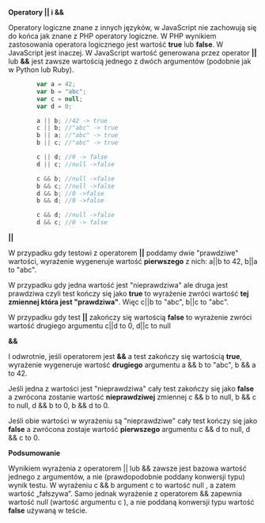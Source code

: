 **Operatory || i &&**

Operatory logiczne znane z innych języków, w JavaScript nie zachowują się do końca jak
znane z PHP operatory logiczne.
W PHP wynikiem zastosowania operatora logicznego jest wartość **true** lub **false**.
W JavaScript jest inaczej. W JavaScript wartość generowana przez operator **||** lub **&&**
jest zawsze wartością jednego z dwóch argumentów (podobnie jak w Python lub Ruby).

```javascript
        var a = 42;
        var b = "abc";
        var c = null;
        var d = 0;

        a || b; //42 -> true
        c || b; //"abc" -> true
        b || a; //"abc" -> true
        b || c; //"abc" -> true

        c || d; //0 -> false
        d || c; //null ->false

        c && b; //null ->false
        b && c; //null ->false
        d && b; //0 ->false
        b && d; //0 ->false

        c && d; //null ->false
        d && c; //0 -> false

```

**||**

W przypadku gdy testowi z operatorem **||** poddamy dwie "prawdziwe" wartości,
wyrażenie wygeneruje wartość **pierwszego** z nich: a||b to 42, b||a to "abc".

W przypadku gdy jedna wartość jest "nieprawdziwa" ale druga jest prawdziwa czyli test kończy się jako **true**
to wyrażenie zwróci wartość **tej zmiennej która jest "prawdziwa"**. Więc c||b to "abc", b||c to "abc".

W przypadku gdy test **||** zakończy się wartością **false** to wyrażenie zwróci wartość drugiego argumentu
c||d to 0, d||c to null

**&&**

I odwrotnie, jeśli operatorem jest **&&** a test zakończy się wartością **true**, wyrażenie wygeneruje
wartość **drugiego** argumentu a && b to "abc", b && a to 42.

Jeśli jedna z wartości jest "nieprawdziwa" cały test zakończy się jako **false** a zwrócona zostanie
wartość **nieprawdziwej** zmiennej c && b to null, b && c to null, d && b to 0, b && d to 0.

Jeśli obie wartości w wyrażeniu są "nieprawdziwe" cały test kończy się jako **false** a zwrócona zostaje
wartość **pierwszego** argumentu c && d to null, d && c to 0.

**Podsumowanie**

Wynikiem wyrażenia z operatorem || lub && zawsze jest bazowa wartość jednego z argumentów,
a nie (prawdopodobnie poddany konwersji typu) wynik testu. W wyrażeniu c && b argument c to
wartość null , a zatem wartość „fałszywa”. Samo jednak wyrażenie z operatorem && zapewnia wartość
null (wartość argumentu c ), a nie poddaną konwersji typu wartość **false** używaną w teście.
